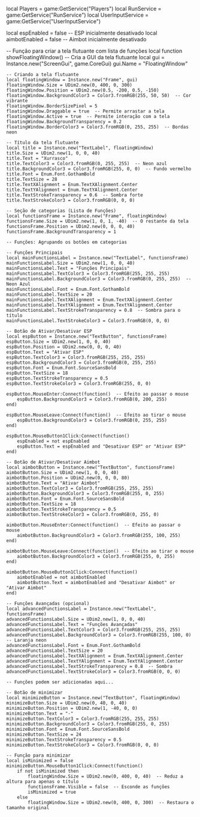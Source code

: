 local Players = game:GetService("Players")
local RunService = game:GetService("RunService")
local UserInputService = game:GetService("UserInputService")

local espEnabled = false  -- ESP inicialmente desativado
local aimbotEnabled = false  -- Aimbot inicialmente desativado

-- Função para criar a tela flutuante com lista de funções
local function showFloatingWindow()
    -- Cria a GUI da tela flutuante
    local gui = Instance.new("ScreenGui", game.CoreGui)
    gui.Name = "FloatingWindow"

    -- Criando a tela flutuante
    local floatingWindow = Instance.new("Frame", gui)
    floatingWindow.Size = UDim2.new(0, 400, 0, 300)
    floatingWindow.Position = UDim2.new(0.5, -200, 0.5, -150)
    floatingWindow.BackgroundColor3 = Color3.fromRGB(255, 50, 50)  -- Cor vibrante
    floatingWindow.BorderSizePixel = 5
    floatingWindow.Draggable = true  -- Permite arrastar a tela
    floatingWindow.Active = true  -- Permite interação com a tela
    floatingWindow.BackgroundTransparency = 0.2
    floatingWindow.BorderColor3 = Color3.fromRGB(0, 255, 255)  -- Bordas neon

    -- Título da tela flutuante
    local title = Instance.new("TextLabel", floatingWindow)
    title.Size = UDim2.new(1, 0, 0, 40)
    title.Text = "Xurrasco"
    title.TextColor3 = Color3.fromRGB(0, 255, 255)  -- Neon azul
    title.BackgroundColor3 = Color3.fromRGB(255, 0, 0)  -- Fundo vermelho
    title.Font = Enum.Font.GothamBold
    title.TextSize = 28
    title.TextXAlignment = Enum.TextXAlignment.Center
    title.TextYAlignment = Enum.TextYAlignment.Center
    title.TextStrokeTransparency = 0.6  -- Sombra forte
    title.TextStrokeColor3 = Color3.fromRGB(0, 0, 0)

    -- Seção de categorias (Lista de Funções)
    local functionsFrame = Instance.new("Frame", floatingWindow)
    functionsFrame.Size = UDim2.new(1, 0, 1, -40)  -- O restante da tela
    functionsFrame.Position = UDim2.new(0, 0, 0, 40)
    functionsFrame.BackgroundTransparency = 1

    -- Funções: Agrupando os botões em categorias

    -- Funções Principais
    local mainFunctionsLabel = Instance.new("TextLabel", functionsFrame)
    mainFunctionsLabel.Size = UDim2.new(1, 0, 0, 40)
    mainFunctionsLabel.Text = "Funções Principais"
    mainFunctionsLabel.TextColor3 = Color3.fromRGB(255, 255, 255)
    mainFunctionsLabel.BackgroundColor3 = Color3.fromRGB(0, 255, 255)  -- Neon Azul
    mainFunctionsLabel.Font = Enum.Font.GothamBold
    mainFunctionsLabel.TextSize = 20
    mainFunctionsLabel.TextXAlignment = Enum.TextXAlignment.Center
    mainFunctionsLabel.TextYAlignment = Enum.TextYAlignment.Center
    mainFunctionsLabel.TextStrokeTransparency = 0.8  -- Sombra para o título
    mainFunctionsLabel.TextStrokeColor3 = Color3.fromRGB(0, 0, 0)

    -- Botão de Ativar/Desativar ESP
    local espButton = Instance.new("TextButton", functionsFrame)
    espButton.Size = UDim2.new(1, 0, 0, 40)
    espButton.Position = UDim2.new(0, 0, 0, 40)
    espButton.Text = "Ativar ESP"
    espButton.TextColor3 = Color3.fromRGB(255, 255, 255)
    espButton.BackgroundColor3 = Color3.fromRGB(0, 255, 255)
    espButton.Font = Enum.Font.SourceSansBold
    espButton.TextSize = 18
    espButton.TextStrokeTransparency = 0.5
    espButton.TextStrokeColor3 = Color3.fromRGB(255, 0, 0)

    espButton.MouseEnter:Connect(function()  -- Efeito ao passar o mouse
        espButton.BackgroundColor3 = Color3.fromRGB(0, 200, 255)
    end)

    espButton.MouseLeave:Connect(function()  -- Efeito ao tirar o mouse
        espButton.BackgroundColor3 = Color3.fromRGB(0, 255, 255)
    end)

    espButton.MouseButton1Click:Connect(function()
        espEnabled = not espEnabled
        espButton.Text = espEnabled and "Desativar ESP" or "Ativar ESP"
    end)

    -- Botão de Ativar/Desativar Aimbot
    local aimbotButton = Instance.new("TextButton", functionsFrame)
    aimbotButton.Size = UDim2.new(1, 0, 0, 40)
    aimbotButton.Position = UDim2.new(0, 0, 0, 80)
    aimbotButton.Text = "Ativar Aimbot"
    aimbotButton.TextColor3 = Color3.fromRGB(255, 255, 255)
    aimbotButton.BackgroundColor3 = Color3.fromRGB(255, 0, 255)
    aimbotButton.Font = Enum.Font.SourceSansBold
    aimbotButton.TextSize = 18
    aimbotButton.TextStrokeTransparency = 0.5
    aimbotButton.TextStrokeColor3 = Color3.fromRGB(0, 255, 0)

    aimbotButton.MouseEnter:Connect(function()  -- Efeito ao passar o mouse
        aimbotButton.BackgroundColor3 = Color3.fromRGB(255, 100, 255)
    end)

    aimbotButton.MouseLeave:Connect(function()  -- Efeito ao tirar o mouse
        aimbotButton.BackgroundColor3 = Color3.fromRGB(255, 0, 255)
    end)

    aimbotButton.MouseButton1Click:Connect(function()
        aimbotEnabled = not aimbotEnabled
        aimbotButton.Text = aimbotEnabled and "Desativar Aimbot" or "Ativar Aimbot"
    end)

    -- Funções Avançadas (opcional)
    local advancedFunctionsLabel = Instance.new("TextLabel", functionsFrame)
    advancedFunctionsLabel.Size = UDim2.new(1, 0, 0, 40)
    advancedFunctionsLabel.Text = "Funções Avançadas"
    advancedFunctionsLabel.TextColor3 = Color3.fromRGB(255, 255, 255)
    advancedFunctionsLabel.BackgroundColor3 = Color3.fromRGB(255, 100, 0)  -- Laranja neon
    advancedFunctionsLabel.Font = Enum.Font.GothamBold
    advancedFunctionsLabel.TextSize = 20
    advancedFunctionsLabel.TextXAlignment = Enum.TextXAlignment.Center
    advancedFunctionsLabel.TextYAlignment = Enum.TextYAlignment.Center
    advancedFunctionsLabel.TextStrokeTransparency = 0.8  -- Sombra
    advancedFunctionsLabel.TextStrokeColor3 = Color3.fromRGB(0, 0, 0)

    -- Funções podem ser adicionadas aqui...

    -- Botão de minimizar
    local minimizeButton = Instance.new("TextButton", floatingWindow)
    minimizeButton.Size = UDim2.new(0, 40, 0, 40)
    minimizeButton.Position = UDim2.new(1, -40, 0, 0)
    minimizeButton.Text = "-"
    minimizeButton.TextColor3 = Color3.fromRGB(255, 255, 255)
    minimizeButton.BackgroundColor3 = Color3.fromRGB(255, 0, 255)
    minimizeButton.Font = Enum.Font.SourceSansBold
    minimizeButton.TextSize = 24
    minimizeButton.TextStrokeTransparency = 0.5
    minimizeButton.TextStrokeColor3 = Color3.fromRGB(0, 0, 0)

    -- Função para minimizar
    local isMinimized = false
    minimizeButton.MouseButton1Click:Connect(function()
        if not isMinimized then
            floatingWindow.Size = UDim2.new(0, 400, 0, 40)  -- Reduz a altura para apenas o título
            functionsFrame.Visible = false  -- Esconde as funções
            isMinimized = true
        else
            floatingWindow.Size = UDim2.new(0, 400, 0, 300)  -- Restaura o tamanho original
